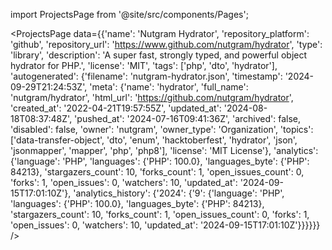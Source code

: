
import ProjectsPage from '@site/src/components/Pages';

<ProjectsPage
    data={{'name': 'Nutgram Hydrator', 'repository_platform': 'github', 'repository_url': 'https://www.github.com/nutgram/hydrator', 'type': 'library', 'description': 'A super fast, strongly typed, and powerful object hydrator for PHP.', 'license': 'MIT', 'tags': ['php', 'dto', 'hydrator'], 'autogenerated': {'filename': 'nutgram-hydrator.json', 'timestamp': '2024-09-29T21:24:53Z', 'meta': {'name': 'hydrator', 'full_name': 'nutgram/hydrator', 'html_url': 'https://github.com/nutgram/hydrator', 'created_at': '2022-04-21T19:57:55Z', 'updated_at': '2024-08-18T08:37:48Z', 'pushed_at': '2024-07-16T09:41:36Z', 'archived': false, 'disabled': false, 'owner': 'nutgram', 'owner_type': 'Organization', 'topics': ['data-transfer-object', 'dto', 'enum', 'hacktoberfest', 'hydrator', 'json', 'jsonmapper', 'mapper', 'php', 'php8'], 'license': 'MIT License'}, 'analytics': {'language': 'PHP', 'languages': {'PHP': 100.0}, 'languages_byte': {'PHP': 84213}, 'stargazers_count': 10, 'forks_count': 1, 'open_issues_count': 0, 'forks': 1, 'open_issues': 0, 'watchers': 10, 'updated_at': '2024-09-15T17:01:10Z'}, 'analytics_history': {'2024': {'9': {'language': 'PHP', 'languages': {'PHP': 100.0}, 'languages_byte': {'PHP': 84213}, 'stargazers_count': 10, 'forks_count': 1, 'open_issues_count': 0, 'forks': 1, 'open_issues': 0, 'watchers': 10, 'updated_at': '2024-09-15T17:01:10Z'}}}}}}
/>
